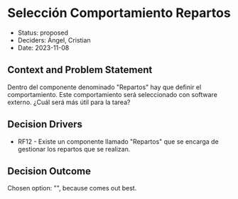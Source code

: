 # Selección Comportamiento Repartos

* Status: proposed
* Deciders: Ángel, Cristian
* Date: 2023-11-08

## Context and Problem Statement

Dentro del componente denominado "Repartos" hay que definir el comportamiento. Este comportamiento será seleccionado con software externo. ¿Cuál será más útil para la tarea?

## Decision Drivers

* RF12 - Existe un componente llamado "Repartos" que se encarga de gestionar los repartos que se realizan.

## Decision Outcome

Chosen option: "", because comes out best.
